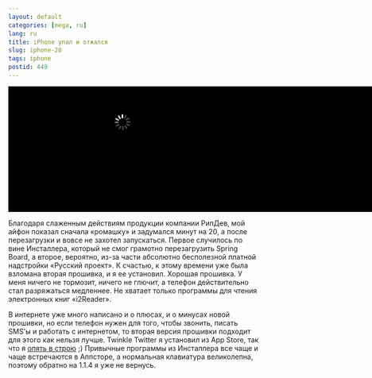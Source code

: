 ```yaml
---
layout: default
categories: [mega, ru]
lang: ru
title: iPhone упал и отжался
slug: iphone-20
tags: iphone 
postid: 449
---
```

<div style="background: url(/o_O/iphone-20/blacky.png) top left repeat-x #000; width: 460px; height: 250 px; padding: 56px 214px 162px 214px;"><img src='/o_O/iphone-20/ajax-loader2.gif' alt='loader' width="32" height="32"/></div>

Благодаря слаженным действиям продукции компании РипДев, мой айфон показал сначала «ромашку» и задумался минут на 20, а после перезагрузки и вовсе не захотел запускаться. Первое случилось по вине Инсталлера, который не смог грамотно перезагрузить Spring Board, а второе, вероятно, из-за части абсолютно бесполезной платной надстройки «Русский проект». К счастью, к этому времени уже была взломана вторая прошивка, и я ее установил. Хорошая прошивка. У меня ничего не тормозит, ничего не глючит, а телефон действительно стал разряжаться медленнее. Не хватает только программы для чтения электронных книг «i2Reader».

В интернете уже много написано и о плюсах, и о минусах новой прошивки, но если телефон нужен для того, чтобы звонить, писать SMS'ы и работать с интернетом, то вторая версия прошивки подходит для этого как нельзя лучше. Twinkle Twitter я установил из App Store, так что я <a href="http://twitter.com/genn_org">опять в строю</a> ;) Привычные программы из Инсталлера все чаще и чаще встречаются в Аппсторе, а нормальная клавиатура  великолепна, поэтому обратно на 1.1.4 я уже не вернусь.
